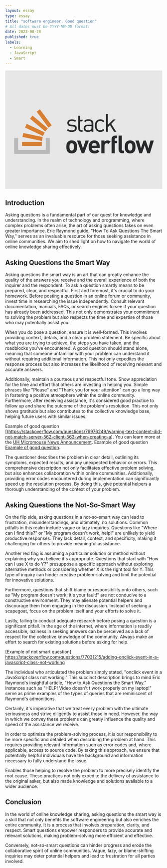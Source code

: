 ```yaml
---
layout: essay
type: essay
title: "software engineer, Good question"
# All dates must be YYYY-MM-DD format!
date: 2023-08-28
published: true
labels:
  - Learning
  - JavaScript
  - Smart
---
```


<img width="600px" class="rounded float-start pe-4" src="../img/travel/stackoverflow1.png">




## Introduction
Asking questions is a fundamental part of our quest for knowledge and understanding. In the realm of technology and programming, where complex problems often arise, the art of asking questions takes on even greater importance. Eric Raymond guide, "How To Ask Questions The Smart Way," serves as an invaluable resource for those seeking assistance in online communities. We aim to shed light on how to navigate the world of online knowledge sharing effectively.
 

## Asking Questions the Smart Way

Asking questions the smart way is an art that can greatly enhance the quality of the answers you receive and the overall experience of both the inquirer and the respondent. To ask a question smartly means to be prepared, clear, and respectful. First and foremost, it's crucial to do your homework. Before posting a question in an online forum or community, invest time in researching the issue independently. Consult relevant documentation, manuals, FAQs, or search engines to see if your question has already been addressed. This not only demonstrates your commitment to solving the problem but also respects the time and expertise of those who may potentially assist you.

When you do pose a question, ensure it is well-formed. This involves providing context, details, and a clear problem statement. Be specific about what you are trying to achieve, the steps you have taken, and the roadblocks you've encountered. A good question should stand alone, meaning that someone unfamiliar with your problem can understand it without requiring additional information. This not only expedites the response process but also increases the likelihood of receiving relevant and accurate answers.

Additionally, maintain a courteous and respectful tone. Show appreciation for the time and effort that others are investing in helping you. Simple phrases like "Please" and "Thank you for your attention" can go a long way in fostering a positive atmosphere within the online community. Furthermore, after receiving assistance, it's considered good practice to follow up and share the outcome of the problem's resolution. This not only shows gratitude but also contributes to the collective knowledge base, helping future users with similar issues.

Example of good question [(https://stackoverflow.com/questions/76976249/warning-text-content-did-not-match-server-562-client-563-when-creating-a).
You can learn more at the [UH Micromouse News Announcement](https://manoa.hawaii.edu/news/article.php?aId=2857).
Example of good question [Example of good question](https://stackoverflow.com/questions/76976249/warning-text-content-did-not-match-server-562-client-563-when-creating-a).

The questioner describes the problem in clear detail, outlining its symptoms, expected results, and any unexpected behavior or errors. This comprehensive description not only facilitates effective problem solving, but also enhances collaboration within online communities. Additionally, providing error codes encountered during implementation can significantly speed up the resolution process. By doing this, give potential helpers a thorough understanding of the context of your problem.

## Asking Questions the Not-So-Smart Way

On the flip side, asking questions in a not-so-smart way can lead to frustration, misunderstandings, and ultimately, no solutions. Common pitfalls in this realm include vague or lazy inquiries. Questions like "Where can I find this?" or "My program doesn't work, help!" are unlikely to yield productive responses. They lack detail, context, and specificity, making it challenging for others to provide meaningful assistance.

Another red flag is assuming a particular solution or method without explaining why you believe it's appropriate. Questions that start with "How can I use X to do Y?" presuppose a specific approach without exploring alternative methods or considering whether X is the right tool for Y. This type of inquiry can hinder creative problem-solving and limit the potential for innovative solutions.

Furthermore, questions that shift blame or responsibility onto others, such as "My program doesn't work; it's your fault!" are not conducive to a constructive environment. They may alienate potential helpers and discourage them from engaging in the discussion. Instead of seeking a scapegoat, focus on the problem itself and your efforts to solve it.

Lastly, failing to conduct adequate research before posing a question is a significant pitfall. In the age of the internet, where information is readily accessible, laziness in seeking answers can be perceived as a lack of respect for the collective knowledge of the community. Always make an effort to search for existing solutions before asking for help.

[Example of not smart question] https://stackoverflow.com/questions/77031215/adding-onclick-event-in-a-javascript-class-not-working

The individual who articulated the problem simply stated, "onclick event in a JavaScript class not working." This succinct description brings to mind Eric Raymond's insightful article, "How to Ask Questions the Smart Way." Instances such as "HELP! Video doesn't t work properly on my laptop!" serve as prime examples of the types of queries that are reminiscent of Raymond's admonitions.

Certainly, it's imperative that we treat every problem with the ultimate seriousness and strive diligently to assist those in need. However, the way in which we convey these problems can greatly influence the quality and speed of the assistance we receive.


In order to optimize the problem-solving process, it is our responsibility to be more specific and detailed when describing the problem at hand. This requires providing relevant information such as error codes and, where applicable, access to source code. By taking this approach, we ensure that potentially helpful individuals have the background and information necessary to fully understand the issue.


Enables those helping to resolve the problem to more precisely identify the root cause.
These practices not only expedite the delivery of assistance to the original asker, but also made knowledge and solutions available to a wider audience.

## Conclusion

In the world of online knowledge sharing, asking questions the smart way is a skill that not only benefits the software engineering  but also enriches the entire community. It is a process that involves preparation, clarity, and respect. Smart questions empower responders to provide accurate and relevant solutions, making problem-solving more efficient and effective.

Conversely, not-so-smart questions can hinder progress and erode the collaborative spirit of online communities. Vague, lazy, or blame-shifting inquiries may deter potential helpers and lead to frustration for all parties involved.

